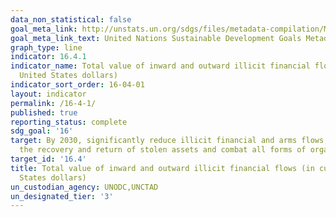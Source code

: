 ```yaml
---
data_non_statistical: false
goal_meta_link: http://unstats.un.org/sdgs/files/metadata-compilation/Metadata-Goal-16.pdf
goal_meta_link_text: United Nations Sustainable Development Goals Metadata (pdf 1361kB)
graph_type: line
indicator: 16.4.1
indicator_name: Total value of inward and outward illicit financial flows (in current
  United States dollars)
indicator_sort_order: 16-04-01
layout: indicator
permalink: /16-4-1/
published: true
reporting_status: complete
sdg_goal: '16'
target: By 2030, significantly reduce illicit financial and arms flows, strengthen
  the recovery and return of stolen assets and combat all forms of organized crime
target_id: '16.4'
title: Total value of inward and outward illicit financial flows (in current United
  States dollars)
un_custodian_agency: UNODC,UNCTAD
un_designated_tier: '3'
---
```

